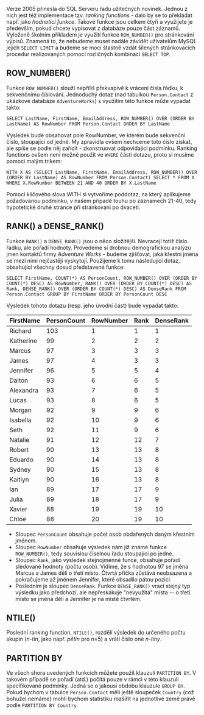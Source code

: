 <!-- dcterms:identifier = aspnetcz#99 -->
<!-- dcterms:title = Ranking functions v SQL 2005 - konečně pohodlné stránkování -->
<!-- dcterms:abstract = Verze 2005 přinesla do SQL Serveru řadu užitečných novinek. Jednou z nich jest též implementace tzv. ranking functions - dalo by se to překládat např. jako hodnotící funkce. Takové funkce jsou celkem čtyři a využijete je především, pokud chcete vypisovat z databáze pouze část záznamů. Vyloženě školním příkladem je využití funkce ROW_NUMBER() pro stránkování výpisů. Znamená to, že nebudeme muset nadále závidět uživatelům MySQL jejich SELECT LIMIT a budeme se moci štastně vzdát šílených stránkovacích procedur realizovaných pomocí rozličných kombinací SELECT TOP. -->
<!-- np9:categoryId = 1 -->
<!-- x4w:category = Tipy, triky -->
<!-- np9:authorId = 1 -->
<!-- np9:authorEmail = michal.valasek@altairis.cz -->
<!-- dcterms:creator = Michal Altair Valášek -->
<!-- dcterms:created = 2006-06-27T01:13:39.333+02:00 -->
<!-- dcterms:dateAccepted = 2006-06-27T01:13:39.333+02:00 -->

Verze 2005 přinesla do SQL Serveru řadu užitečných novinek. Jednou z nich jest též implementace tzv. *ranking functions* - dalo by se to překládat např. jako *hodnotící funkce*. Takové funkce jsou celkem čtyři a využijete je především, pokud chcete vypisovat z databáze pouze část záznamů. Vyloženě školním příkladem je využití funkce `ROW_NUMBER()` pro stránkování výpisů. Znamená to, že nebudeme muset nadále závidět uživatelům MySQL jejich `SELECT LIMIT` a budeme se moci štastně vzdát šílených stránkovacích procedur realizovaných pomocí rozličných kombinací `SELECT TOP`.

## ROW_NUMBER()

Funkce `ROW_NUMBER()` slouží nepříliš překvapivě k vrácení čísla řádku, k sekvenčnímu číslování. Jednoduchý dotaz (nad tabulkou `Person.Contact` z ukázkové databáze `AdventureWorks`) s využitím této funkce může vypadat takto:

`SELECT LastName, FirstName, EmailAddress, ROW_NUMBER() OVER (ORDER BY LastName) AS RowNumber FROM Person.Contact ORDER BY LastName`

Výsledek bude obsahovat pole RowNumber, ve kterém bude sekvenční číslo, stoupající od jedné. My zpravidla ovšem nechceme toto číslo získat, ale spíše se podle něj zařídit - zkonstruovat odpovídající podmínku. Ranking functions ovšem není možné použít ve `WHERE` části dotazu, proto si musíme pomoci malým trikem:

`WITH X AS (SELECT LastName, FirstName, EmailAddress, ROW_NUMBER() OVER (ORDER BY LastName) AS RowNumber FROM Person.Contact) SELECT * FROM X WHERE X.RowNumber BETWEEN 21 AND 40 ORDER BY X.LastName`

Pomocí klíčového slova WITH si vytvoříme poddotaz, na který aplikujeme požadovanou podmínku, v našem případě touhu po záznamech 21-40, tedy hypotetické druhé stránce při stránkování po dvaceti.

## RANK() a DENSE_RANK()

Funkce `RANK()` a `DENSE_RANK()` jsou o něco složitější. Nevracejí totiž číslo řádku, ale pořadí hodnoty. Provedeme si drobnou demografickou analýzu jmen kontaktů firmy *Adventure Works* - budeme zjišťovat, jaká křestní jména se mezi nimi nejčastěji vyskytují. Použijeme k tomu následující dotaz, obsahující všechny dosud představené funkce:

`SELECT FirstName, COUNT(*) AS PersonCount, ROW_NUMBER() OVER (ORDER BY COUNT(*) DESC) AS RowNumber, RANK() OVER (ORDER BY COUNT(*) DESC) AS Rank, DENSE_RANK() OVER (ORDER BY COUNT(*) DESC) AS DenseRank FROM Person.Contact GROUP BY FirstName ORDER BY PersonCount DESC`

Výsledek tohoto dotazu (resp. jeho úvodní část) bude vypadat takto:
 <table style="MARGIN-LEFT: auto; MARGIN-RIGHT: auto"><colgroup><col><col style="TEXT-ALIGN: right" span="4"></colgroup><thead> <tr><th>FirstName</th><th>PersonCount</th><th>RowNumber</th><th>Rank</th><th>DenseRank</th></tr></thead> <tbody> <tr> <td>Richard</td> <td>103</td> <td>1</td> <td>1</td> <td>1</td></tr> <tr> <td>Katherine</td> <td>99</td> <td>2</td> <td>2</td> <td>2</td></tr> <tr> <td>Marcus</td> <td>97</td> <td>3</td> <td>3</td> <td>3</td></tr> <tr> <td>James</td> <td>97</td> <td>4</td> <td>3</td> <td>3</td></tr> <tr> <td>Jennifer</td> <td>96</td> <td>5</td> <td>5</td> <td>4</td></tr> <tr> <td>Dalton</td> <td>93</td> <td>6</td> <td>6</td> <td>5</td></tr> <tr> <td>Alexandra</td> <td>93</td> <td>7</td> <td>6</td> <td>5</td></tr> <tr> <td>Lucas</td> <td>93</td> <td>8</td> <td>6</td> <td>5</td></tr> <tr> <td>Morgan</td> <td>92</td> <td>9</td> <td>9</td> <td>6</td></tr> <tr> <td>Isabella</td> <td>92</td> <td>10</td> <td>9</td> <td>6</td></tr> <tr> <td>Seth</td> <td>92</td> <td>11</td> <td>9</td> <td>6</td></tr> <tr> <td>Natalie</td> <td>91</td> <td>12</td> <td>12</td> <td>7</td></tr> <tr> <td>Robert</td> <td>90</td> <td>13</td> <td>13</td> <td>8</td></tr> <tr> <td>Eduardo</td> <td>90</td> <td>14</td> <td>13</td> <td>8</td></tr> <tr> <td>Sydney</td> <td>90</td> <td>15</td> <td>13</td> <td>8</td></tr> <tr> <td>Kaitlyn</td> <td>90</td> <td>16</td> <td>13</td> <td>8</td></tr> <tr> <td>Ian</td> <td>89</td> <td>17</td> <td>17</td> <td>9</td></tr> <tr> <td>Julia</td> <td>89</td> <td>18</td> <td>17</td> <td>9</td></tr> <tr> <td>Xavier</td> <td>88</td> <td>19</td> <td>19</td> <td>10</td></tr> <tr> <td>Chloe</td> <td>88</td> <td>20</td> <td>19</td> <td>10</td></tr></tbody></table>

*   Sloupec `PersonCount` obsahuje počet osob obdařených daným křestním jménem. 
*   Sloupec `RowNumber` obsahuje výsledek nám již známé funkce `ROW_NUMBER()`, tedy souvislou číselnou řadu stoupající po jedné. 
*   Sloupec `Rank`, jako výsledek stejnojmenné funce, obsahuje pořadí sledované hodnoty (počtu osob). Vidíme, že s hodnotou 97 se jména Marcus a James dělí o třetí místo. Čtvrtá příčka zůstává neobsazena a pokračujeme až jménem Jennifer, které obsadilo pátou pozici.
*   Posledním je sloupec `DenseRank`. Funkce `DENSE_RANK()` vrací stejný typ výsledku jako předchozí, ale nepřeskakuje "nevyužitá" místa -- o třetí místo se jména dělí a Jennifer je na místě čtvrtém.

## NTILE()

Poslední ranking function, `NTILE()`, rozdělí výsledek do určeného počtu skupin (*n-tin*, jako např. *pětin* pro n=5) a vrátí číslo oné *n-tiny*.

## PARTITION BY

Ve všech shora uvedených funkcích můžete použít klauzuli `PARTITION BY`. V takovém případě se pořadí (atd.) počítá pouze v rámci v této klauzuli specifikované podmínky. Jedná se o jakousi obdobu klauzule `GROUP BY`. Pokud bychom v tabulce `Person.Contact` měli ještě sloupeček `Country` (což bohužel nemáme) mohli bychom statistiku rozšířit na jednotlivé země právě podle `PARTITION BY Country`.